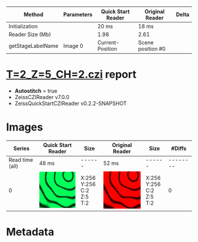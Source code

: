 |  Method            | Parameters       | Quick Start Reader | Original Reader | Delta  |
| -------------------|------------------|--------------------|-----------------|------- |
| Initialization     |                  |20 ms|18 ms|        |
| Reader Size (Mb)     |                  |1.98|2.61|        |
| getStageLabelName| Image 0 | Current-Position| Scene position #0| |
# [T=2_Z=5_CH=2.czi](https://zenodo.org/record/7015307/files/T%3D2_Z%3D5_CH%3D2.czi) report
 - **Autostitch** = true
 - ZeissCZIReader v7.0.0
 - ZeissQuickStartCZIReader v0.2.2-SNAPSHOT

# Images 

| Series            | Quick Start Reader | Size | Original Reader | Size | #Diffs |
|-------------------|--------------------|------|-----------------|------|--------|
| Read time (all)   |48 ms|------|52 ms|------|--------|
|0|![T=2_Z=5_CH=2.quick_true.flat_true.stitch_true.series_0.jpg](T=2_Z=5_CH=2/T=2_Z=5_CH=2.quick_true.flat_true.stitch_true.series_0.jpg)|X:256<br>Y:256<br>C:2<br>Z:5<br>T:2|![T=2_Z=5_CH=2.quick_false.flat_true.stitch_true.series_0.jpg](T=2_Z=5_CH=2/T=2_Z=5_CH=2.quick_false.flat_true.stitch_true.series_0.jpg)|X:256<br>Y:256<br>C:2<br>Z:5<br>T:2|0|

# Metadata

